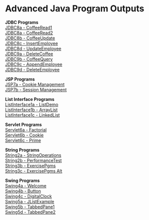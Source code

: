 # Advanced Java Program Outputs

**JDBC Programs**  
[JDBC8a - CoffeeRead1](https://github.com/akhifasheik/AdvancedJava/blob/main/JDBC8a-CoffeeRead/coffee8a1.png)<br>
[JDBC8a - CoffeeRead2](https://github.com/akhifasheik/AdvancedJava/blob/main/JDBC8a-CoffeeRead/coffee8a2.png)<br>
[JDBC8b - CoffeeUpdate]()  
[JDBC8c - InsertEmployee]()  
[JDBC8d - UpdateEmployee]()  
[JDBC9a - DeleteCoffee]()  
[JDBC9b - CoffeeQuery]()  
[JDBC9c - AppendEmployee]()  
[JDBC9d - DeleteEmployee]()  

**JSP Programs**  
[JSP7a - Cookie Management]()  
[JSP7b - Session Management]()  

**List Interface Programs**  
[ListInterface1a - ListDemo]()  
[ListInterface1b - ArrayList]()  
[ListInterface1c - LinkedList]()  

**Servlet Programs**  
[Servlet6a - Factorial]()  
[Servlet6b - Cookie]()  
[Servlet6c - Prime]()  

**String Programs**  
[String2a - StringOperations]()  
[String2b - PerformanceTest]()  
[String3b - ExercisePgms]()  
[String3c - ExercisePgms Alt]()  

**Swing Programs**  
[Swing4a - Welcome]()  
[Swing4b - Button]()  
[Swing4c - DigitalClock]()  
[Swing5a - JListExample]()  
[Swing5b - TabbedPane1]()  
[Swing5d - TabbedPane2]()  
